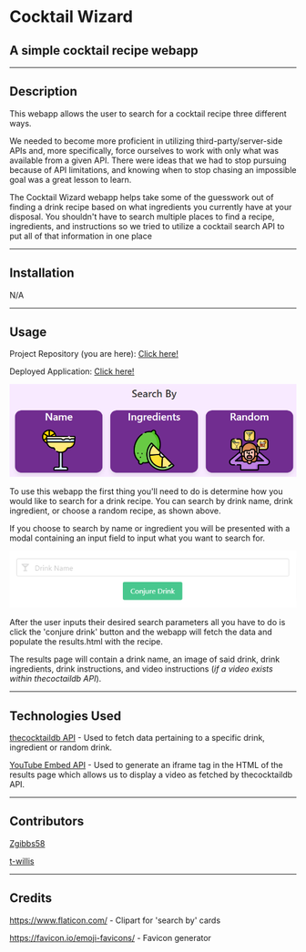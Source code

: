 # Cocktail Wizard
A simple cocktail recipe webapp
---
---
## Description

This webapp allows the user to search for a cocktail recipe three different ways.

We needed to become more proficient in utilizing third-party/server-side APIs and, more specifically, force ourselves to work with only what was available from a given API. There were ideas that we had to stop pursuing because of API limitations, and knowing when to stop chasing an impossible goal was a great lesson to learn.

The Cocktail Wizard webapp helps take some of the guesswork out of finding a drink recipe based on what ingredients you currently have at your disposal. You shouldn't have to search multiple places to find a recipe, ingredients, and instructions so we tried to utilize a cocktail search API to put all of that information in one place

---
## Installation

N/A

---
## Usage

Project Repository (you are here): [Click here!](https://github.com/Zgibbs58/drink-recipe-finder)

Deployed Application: [Click here!](https://zgibbs58.github.io/drink-recipe-finder/)


![Search By Screenshot](./assets/images/README1_proj1.png)

To use this webapp the first thing you'll need to do is determine how you would like to search for a drink recipe. You can search by drink name, drink ingredient, or choose a random recipe, as shown above.

If you choose to search by name or ingredient you will be presented with a modal containing an input field to input what you want to search for.

![Conjute Drink Screenshot](./assets/images/README2_proj1.png)

After the user inputs their desired search parameters all you have to do is click the 'conjure drink' button and the webapp will fetch the data and populate the results.html with the recipe.

The results page will contain a drink name, an image of said drink, drink ingredients, drink instructions, and video instructions (*if a video exists within thecoctaildb API*).

---
## Technologies Used

[thecocktaildb API](https://www.thecocktaildb.com/api.php) - Used to fetch data pertaining to a specific drink, ingredient or random drink.

[YouTube Embed API](https://developers.google.com/youtube) - Used to generate an iframe tag in the HTML of the results page which allows us to display a video as fetched by thecocktaildb API.

---
## Contributors

[Zgibbs58](https://github.com/Zgibbs58)

[t-willis](https://github.com/t-willis)


---
## Credits

https://www.flaticon.com/ - Clipart for 'search by' cards

https://favicon.io/emoji-favicons/ - Favicon generator